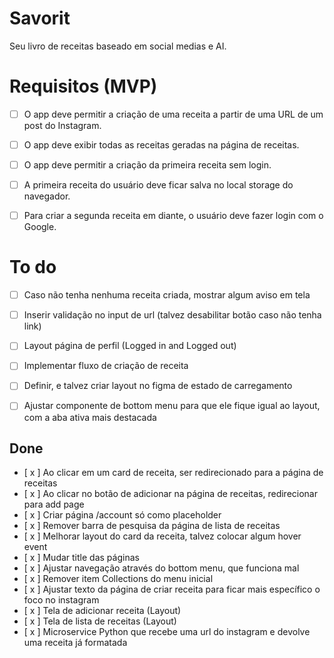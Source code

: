 # Savorit

Seu livro de receitas baseado em social medias e AI.


# Requisitos (MVP)

- [ ] O app deve permitir a criação de uma receita a partir de uma URL de um post do Instagram.
- [ ] O app deve exibir todas as receitas geradas na página de receitas.
- [ ] O app deve permitir a criação da primeira receita sem login.
- [ ] A primeira receita do usuário deve ficar salva no local storage do navegador. 
- [ ] Para criar a segunda receita em diante, o usuário deve fazer login com o Google.


# To do

- [ ] Caso não tenha nenhuma receita criada, mostrar algum aviso em tela
- [ ] Inserir validação no input de url (talvez desabilitar botão caso não tenha link)
- [ ] Layout página de perfil (Logged in and Logged out)
- [ ] Implementar fluxo de criação de receita
- [ ] Definir, e talvez criar layout no figma de estado de carregamento
- [ ] Ajustar componente de bottom menu para que ele fique igual ao layout, com a aba ativa mais destacada


## Done


- [ x ] Ao clicar em um card de receita, ser redirecionado para a página de receitas
- [ x ] Ao clicar no botão de adicionar na página de receitas, redirecionar para add page
- [ x ] Criar página /account só como placeholder
- [ x ] Remover barra de pesquisa da página de lista de receitas
- [ x ] Melhorar layout do card da receita, talvez colocar algum hover event
- [ x ] Mudar title das páginas
- [ x ] Ajustar navegação através do bottom menu, que funciona mal
- [ x ] Remover item Collections do menu inicial
- [ x ] Ajustar texto da página de criar receita para ficar mais específico o foco no instagram
- [ x ] Tela de adicionar receita (Layout)
- [ x ] Tela de lista de receitas (Layout)
- [ x ] Microservice Python que recebe uma url do instagram e devolve uma receita já formatada

